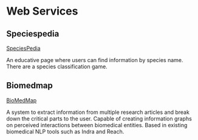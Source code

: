 # Web Services

## Speciespedia

[SpeciesPedia](/speciespedia)

An educative page where users can find information by species name. 
There are a species classification game.

## Biomedmap

[BioMedMap](/biomedmap)

A system to extract information from multiple research articles and
break down the critical parts to the user. Capable of creating information
graphs on perceived interactions between biomedical entities.
Based in existing biomedical NLP tools such as Indra and Reach.

